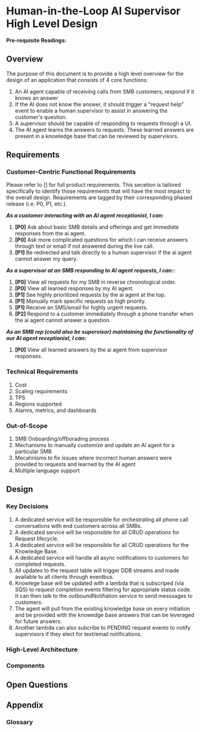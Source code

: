 # Human-in-the-Loop AI Supervisor High Level Design

**Pre-requisite Readings:**

## Overview

The purpose of this document is to provide a high level overview for the design
of an application that consists of 4 core functions:

1. An AI agent capable of receiving calls from SMB customers, respond if it
   knows an answer
1. If the AI does not know the answer, it should trigger a "request help" 
   event to enable a human supervisor to assist in answering the customer's
   question.
1. A supervisor should be capable of responding to requests through a UI.
1. The AI agent learns the answers to requests. These learned answers are
   present in a knowledge base that can be reviewed by supervisors.

## Requirements

### Customer-Centric Functional Requirements

Please refer to [] for full product requirements. This secetion is tailored
specifically to identify those requirements that will have the most impact to
the overall design. Requirements are tagged by their corresponding phased
release (i.e. P0, P1, etc.).

***As a customer interacting with an AI agent receptionist, I can:***

1. **[P0]** Ask about basic SMB details and offerings and get immediate
   responses from the ai agent.
1. **[P0]** Ask more complicated questions for which I can receive answers
   through text or email if not answered during the live call.
1. **[P1]** Be redirected and talk directly to a human supervisor if the ai
   agent cannot answer my query.

***As a supervisor at an SMB responding to AI agent requests, I can::***

1. **[P0]** View all requests for my SMB in reverse chronological
   order.
1. **[P0]** View all learned responses by my AI agent.
1. **[P1]** See highly prioritized requests by the ai agent at the top.
1. **[P1]** Manually mark specific requests as high priority.
1. **[P1]** Receive an SMS/email for highly urgent requests.
1. **[P2]** Respond to a customer immediately through a phone transfer
   when the ai agent cannot answer a question.

***As an SMB rep (could also be supervisor)  maintaining the functionality of 
our AI agent receptionist, I can:***

1. **[P0]** View all learned answers by the ai agent from supervisor
   responses.

### Technical Requirements

1. Cost
1. Scaling requirements
1. TPS
1. Regions supported
1. Alarms, metrics, and dashboards

### Out-of-Scope

1. SMB Onboarding/offborading process
1. Mechanisms to manually customize and update an AI agent for a particular SMB
1. Mecahnisms to fix issues where incorrect human answers were provided to
   requests and learned by the AI agent
1. Multiple language support

## Design

### Key Decisions

1. A dedicated service will be responsible for orchestrating all phone call
   conversations with end customers across all SMBs.
1. A dedicated service will be responsible for all CRUD operations for Request
   lifecycle.
1. A dedicated service will be responsible for all CRUD operations for the
   Knowledge Base.
1. A dedicated service will handle all async notifications to customers for 
   completed requests.
1. All updates to the request table will trigger DDB streams and made available
   to all clients through eventbus.
1. Knowlege base will be updated with a lambda that is subscriped (via SQS) to
   request completion events filtering for appropriate status code. It can then
   talk to the outboundNotifiation service to send messsages to customers.
1. The agent will pull from the existing knowledge base on every initiation and
   be provided with the knowedge base answers that can be leveraged for future
   answers.
1. Another lambda can also subcribe to PENDING request events to notify
   supervisors if they elect for text/email notifications.

### High-Level Architecture

### Components


## Open Questions



## Appendix

### Glossary
